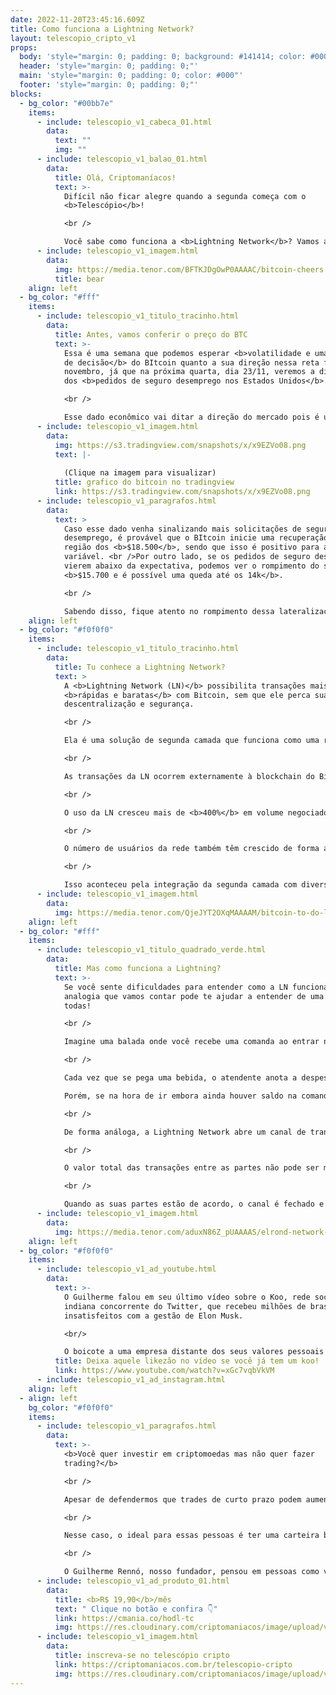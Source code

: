 ```yaml
---
date: 2022-11-20T23:45:16.609Z
title: Como funciona a Lightning Network?
layout: telescopio_cripto_v1
props:
  body: 'style="margin: 0; padding: 0; background: #141414; color: #000"'
  header: 'style="margin: 0; padding: 0;"'
  main: 'style="margin: 0; padding: 0; color: #000"'
  footer: 'style="margin: 0; padding: 0;"'
blocks:
  - bg_color: "#00bb7e"
    items:
      - include: telescopio_v1_cabeca_01.html
        data:
          text: ""
          img: ""
      - include: telescopio_v1_balao_01.html
        data:
          title: Olá, Criptomaníacos!
          text: >-
            Difícil não ficar alegre quando a segunda começa com o
            <b>Telescópio</b>!

            <br />

            Você sabe como funciona a <b>Lightning Network</b>? Vamos aprender!
      - include: telescopio_v1_imagem.html
        data:
          img: https://media.tenor.com/BFTKJDgOwP0AAAAC/bitcoin-cheers.gif
          title: bear
    align: left
  - bg_color: "#fff"
    items:
      - include: telescopio_v1_titulo_tracinho.html
        data:
          title: Antes, vamos conferir o preço do BTC
          text: >-
            Essa é uma semana que podemos esperar <b>volatilidade e uma tomada
            de decisão</b> do BItcoin quanto a sua direção nessa reta final de
            novembro, já que na próxima quarta, dia 23/11, veremos a divulgação
            dos <b>pedidos de seguro desemprego nos Estados Unidos</b>. 

            <br />

            Esse dado econômico vai ditar a direção do mercado pois é um indicador para o <b>FED</b> quanto ao arrefecimento da economia americana, sendo que isso sinaliza ou não um maior controle da inflação com a escalada nos juros. <br />Com isso, podemos esperar que até a divulgação desse dado o preço do Bitcoin continue em uma posição lateral, conforme estamos vendo agora no gráfico a seguir.
      - include: telescopio_v1_imagem.html
        data:
          img: https://s3.tradingview.com/snapshots/x/x9EZVo08.png
          text: |-
            
            (Clique na imagem para visualizar)
          title: grafico do bitcoin no tradingview
          link: https://s3.tradingview.com/snapshots/x/x9EZVo08.png
      - include: telescopio_v1_paragrafos.html
        data:
          text: >
            Caso esse dado venha sinalizando mais solicitações de seguro
            desemprego, é provável que o BItcoin inicie uma recuperação até a
            região dos <b>$18.500</b>, sendo que isso é positivo para a renda
            variável. <br />Por outro lado, se os pedidos de seguro desemprego
            vierem abaixo da expectativa, podemos ver o rompimento do suporte em
            <b>$15.700 e é possível uma queda até os 14k</b>.

            <br />

            Sabendo disso, fique atento no rompimento dessa lateralização para saber para qual lado o mercado vai conforme ilustramos no gráfico acima.
    align: left
  - bg_color: "#f0f0f0"
    items:
      - include: telescopio_v1_titulo_tracinho.html
        data:
          title: Tu conhece a Lightning Network?
          text: >
            A <b>Lightning Network (LN)</b> possibilita transações mais
            <b>rápidas e baratas</b> com Bitcoin, sem que ele perca sua
            descentralização e segurança. 

            <br />

            Ela é uma solução de segunda camada que funciona como uma rede paralela à principal, se comunicando com a rede do Bitcoin através de contratos inteligentes.

            <br />

            As transações da LN ocorrem externamente à blockchain do Bitcoin e sua implementação é mais simples do que uma alteração direta no código do principal da moeda.

            <br />

            O uso da LN cresceu mais de <b>400%</b> em volume negociado entre 2021 e 2022, e o número de transações da rede <b>quintuplicou</b>.

            <br />

            O número de usuários da rede também têm crescido de forma absurda. 

            <br />

            Isso aconteceu pela integração da segunda camada com diversos aplicativos que realizam transações em Bitcoin, como o <b>Cash App</b> e a carteira de criptomoedas <b>Chivo</b>, usada em El Salvador. 
      - include: telescopio_v1_imagem.html
        data:
          img: https://media.tenor.com/QjeJYT2OXqMAAAAM/bitcoin-to-do-list.gif
    align: left
  - bg_color: "#fff"
    items:
      - include: telescopio_v1_titulo_quadrado_verde.html
        data:
          title: Mas como funciona a Lightning?
          text: >-
            Se você sente dificuldades para entender como a LN funciona, essa
            analogia que vamos contar pode te ajudar a entender de uma vez por
            todas! 

            <br />

            Imagine uma balada onde você recebe uma comanda ao entrar na boate, mediante um pagamento antecipado de um valor, que será convertido em consumação.

            <br />

            Cada vez que se pega uma bebida, o atendente anota a despesa e desconta de seu saldo. Caso ele acabe, você não poderá mais fazer pedidos com essa comanda.

            Porém, se na hora de ir embora ainda houver saldo na comanda, o estabelecimento devolve para você o valor não utilizado.

            <br />

            De forma análoga, a Lightning Network abre um canal de transações paralelo entre as partes envolvidas, como se fosse a comanda. Inúmeras transações podem ser feitas de forma rápida e a custos irrelevantes, sem precisar liquidar cada transação individualmente.

            <br />

            O valor total das transações entre as partes não pode ser maior do que o saldo das carteiras dos envolvidos, da mesma forma que não é possível gastar mais que o saldo disponível na comanda.

            <br />

            Quando as suas partes estão de acordo, o canal é fechado e a liquidação final ocorre na rede do Bitcoin em uma única transação. Se houver saldo não utilizado, ele volta para a carteira de destino, assim como a devolução do dinheiro do cliente.
      - include: telescopio_v1_imagem.html
        data:
          img: https://media.tenor.com/aduxN86Z_pUAAAAS/elrond-network-egld.gif
    align: left
  - bg_color: "#f0f0f0"
    items:
      - include: telescopio_v1_ad_youtube.html
        data:
          text: >-
            O Guilherme falou em seu último vídeo sobre o Koo, rede social
            indiana concorrente do Twitter, que recebeu milhões de brasileiros
            insatisfeitos com a gestão de Elon Musk. 

            <br/>

            O boicote a uma empresa distante dos seus valores pessoais é algo válido, mas por que só pode ser usado pela esquerda? Confira!
          title: Deixa aquele likezão no vídeo se você já tem um koo!
          link: https://www.youtube.com/watch?v=xGc7vqbVkVM
      - include: telescopio_v1_ad_instagram.html
    align: left
  - align: left
    bg_color: "#f0f0f0"
    items:
      - include: telescopio_v1_paragrafos.html
        data:
          text: >-
            <b>Você quer investir em criptomoedas mas não quer fazer
            trading?</b>

            <br />

            Apesar de defendermos que trades de curto prazo podem aumentar sua rentabilidade, entendemos que nem todo mundo tem o tempo disponível pra operar.

            <br />

            Nesse caso, o ideal para essas pessoas é ter uma carteira bem fundamentada para o longo prazo, cujo objetivo seja acumular Bitcoins.

            <br />

            O Guilherme Rennó, nosso fundador, pensou em pessoas como você e decidiu criar a Carteira HODL, voltada para quem quer dar o primeiro passo no mercado cripto sem se preocupar em operar todo dia.
      - include: telescopio_v1_ad_produto_01.html
        data:
          title: <b>R$ 19,90</b>/mês
          text: " Clique no botão e confira 👇"
          link: https://cmania.co/hodl-tc
          img: https://res.cloudinary.com/criptomaniacos/image/upload/v1661372975/telescopio/produtos/logo_carteira_hodl_mhzjq6.png
      - include: telescopio_v1_imagem.html
        data:
          title: inscreva-se no telescópio cripto
          link: https://criptomaniacos.com.br/telescopio-cripto
          img: https://res.cloudinary.com/criptomaniacos/image/upload/v1662133224/telescopio/inscreva-se-telescopio.png
---
```

